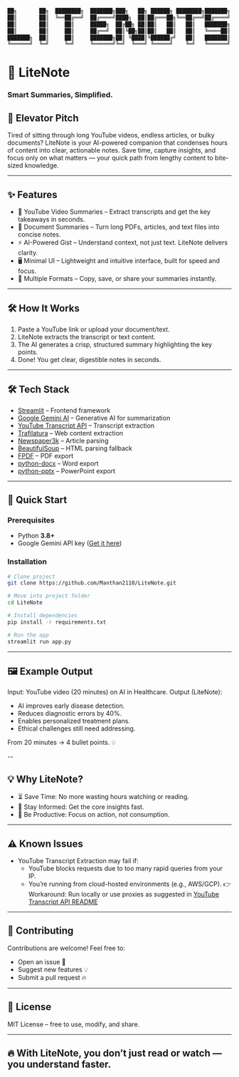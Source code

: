 ```txt
██╗       ██╗  ████████╗  ███████╗███╗   ██╗ ██████╗ ████████╗███████╗
██║       ██║  ╚══██╔══╝  ██╔════╝████╗  ██║██╔═══██╗╚══██╔══╝██╔════╝
██║       ██║     ██║     █████╗  ██╔██╗ ██║██║   ██║   ██║   ███████╗
██║       ██║     ██║     ██╔══╝  ██║╚██╗██║██║   ██║   ██║   ╚════██║
███████╗  ██║     ██║     ███████╗██║ ╚████║╚██████╔╝   ██║   ███████║
╚══════╝  ╚═╝     ╚═╝     ╚══════╝╚═╝  ╚═══╝ ╚═════╝    ╚═╝   ╚══════╝
```


# 📘 LiteNote
### Smart Summaries, Simplified.

## 🚀 Elevator Pitch
Tired of sitting through long YouTube videos, endless articles, or bulky documents? LiteNote is your AI-powered companion that condenses hours of content into clear, actionable notes. Save time, capture insights, and focus only on what matters — your quick path from lengthy content to bite-sized knowledge.

---

## ✨ Features
- 🎥 YouTube Video Summaries – Extract transcripts and get the key takeaways in seconds.
- 📄 Document Summaries – Turn long PDFs, articles, and text files into concise notes.
- ⚡ AI-Powered Gist – Understand context, not just text. LiteNote delivers clarity.
- 🖥️ Minimal UI – Lightweight and intuitive interface, built for speed and focus.
- 🔄 Multiple Formats – Copy, save, or share your summaries instantly.

---

## 🛠️ How It Works
1. Paste a YouTube link or upload your document/text.
2. LiteNote extracts the transcript or text content.
3. The AI generates a crisp, structured summary highlighting the key points.
4. Done! You get clear, digestible notes in seconds.

---

## 🛠️ Tech Stack  

- [Streamlit](https://streamlit.io/) – Frontend framework  
- [Google Gemini AI](https://ai.google/) – Generative AI for summarization  
- [YouTube Transcript API](https://github.com/jdepoix/youtube-transcript-api) – Transcript extraction  
- [Trafilatura](https://trafilatura.readthedocs.io/) – Web content extraction  
- [Newspaper3k](https://newspaper.readthedocs.io/) – Article parsing  
- [BeautifulSoup](https://www.crummy.com/software/BeautifulSoup/) – HTML parsing fallback  
- [FPDF](https://pyfpdf.github.io/fpdf2/) – PDF export  
- [python-docx](https://python-docx.readthedocs.io/) – Word export  
- [python-pptx](https://python-pptx.readthedocs.io/) – PowerPoint export  

---

## 🚀 Quick Start

### Prerequisites
- Python **3.8+**
- Google Gemini API key ([Get it here](https://makersuite.google.com/app/apikey))

### Installation

```bash
# Clone project
git clone https://github.com/Manthan2110/LiteNote.git

# Move into project folder
cd LiteNote

# Install dependencies
pip install -r requirements.txt

# Run the app
streamlit run app.py
```

---

## 🖼️ Example Output
Input: YouTube video (20 minutes) on AI in Healthcare.
Output (LiteNote):
  - AI improves early disease detection.
  - Reduces diagnostic errors by 40%.
  - Enables personalized treatment plans.
  - Ethical challenges still need addressing.

From 20 minutes → 4 bullet points. 💡

-- 
## 💡 Why LiteNote?
- ⏳ Save Time: No more wasting hours watching or reading.
- 🧠 Stay Informed: Get the core insights fast.
- 🎯 Be Productive: Focus on action, not consumption.
  
---

## ⚠️ Known Issues
- YouTube Transcript Extraction may fail if:
    - YouTube blocks requests due to too many rapid queries from your IP.
    - You’re running from cloud-hosted environments (e.g., AWS/GCP).
      👉 Workaround: Run locally or use proxies as suggested in [YouTube Transcript API README](https://github.com/jdepoix/youtube-transcript-api#working-around-ip-bans-requestblocked-or-ipblocked-exception)

---

## 🤝 Contributing
Contributions are welcome! Feel free to:
- Open an issue 🐞
- Suggest new features 💡
- Submit a pull request 🔥

---

## 📜 License
MIT License – free to use, modify, and share.

---

## 🔥 With LiteNote, you don’t just read or watch — you understand faster.

